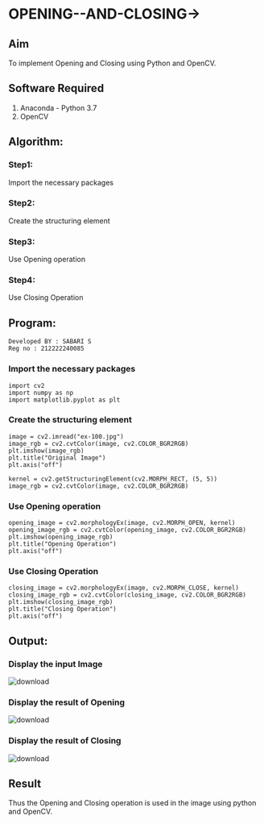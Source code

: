 # OPENING--AND-CLOSING->
## Aim
To implement Opening and Closing using Python and OpenCV.

## Software Required
1. Anaconda - Python 3.7
2. OpenCV
## Algorithm:
### Step1:
Import the necessary packages

### Step2:
Create the structuring element

### Step3:
Use Opening operation

### Step4:
Use Closing Operation

## Program:
```
Developed BY : SABARI S
Reg no : 212222240085
```
### Import the necessary packages
```
import cv2
import numpy as np
import matplotlib.pyplot as plt
```
###  Create the structuring element
```
image = cv2.imread("ex-100.jpg")
image_rgb = cv2.cvtColor(image, cv2.COLOR_BGR2RGB)
plt.imshow(image_rgb)
plt.title("Original Image")
plt.axis("off")

kernel = cv2.getStructuringElement(cv2.MORPH_RECT, (5, 5))
image_rgb = cv2.cvtColor(image, cv2.COLOR_BGR2RGB)
```
### Use Opening operation
```
opening_image = cv2.morphologyEx(image, cv2.MORPH_OPEN, kernel)
opening_image_rgb = cv2.cvtColor(opening_image, cv2.COLOR_BGR2RGB)
plt.imshow(opening_image_rgb)
plt.title("Opening Operation")
plt.axis("off")
```
### Use Closing Operation
```
closing_image = cv2.morphologyEx(image, cv2.MORPH_CLOSE, kernel)
closing_image_rgb = cv2.cvtColor(closing_image, cv2.COLOR_BGR2RGB)
plt.imshow(closing_image_rgb)
plt.title("Closing Operation")
plt.axis("off")
```
## Output:

### Display the input Image
![download](https://github.com/user-attachments/assets/42d05e5c-0fb4-4bfd-a490-b7d92086514c)

### Display the result of Opening
![download](https://github.com/user-attachments/assets/c41231ea-6f5b-4cd9-a348-abe5c3f52b0b)

### Display the result of Closing
![download](https://github.com/user-attachments/assets/80bee1b6-44a7-4148-b19b-a92177af61f5)

## Result
Thus the Opening and Closing operation is used in the image using python and OpenCV.
